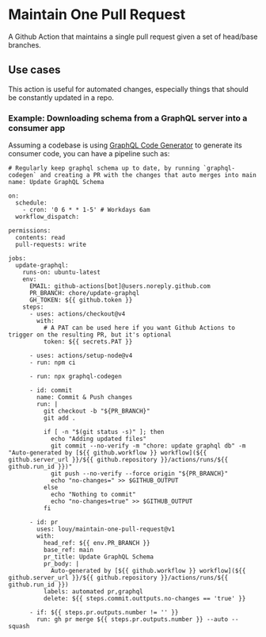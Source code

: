 # Maintain One Pull Request
A Github Action that maintains a single pull request given a set of head/base branches.

## Use cases
This action is useful for automated changes, especially things that should be constantly updated in a repo.


### Example: Downloading schema from a GraphQL server into a consumer app

Assuming a codebase is using [GraphQL Code Generator](https://the-guild.dev/graphql/codegen/docs/) to generate its consumer code, you can have a pipeline such as:

```
# Regularly keep graphql schema up to date, by running `graphql-codegen` and creating a PR with the changes that auto merges into main
name: Update GraphQL Schema

on:
  schedule:
    - cron: '0 6 * * 1-5' # Workdays 6am
  workflow_dispatch:

permissions:
  contents: read
  pull-requests: write

jobs:
  update-graphql:
    runs-on: ubuntu-latest
    env:
      EMAIL: github-actions[bot]@users.noreply.github.com
      PR_BRANCH: chore/update-graphql
      GH_TOKEN: ${{ github.token }}
    steps:
      - uses: actions/checkout@v4
        with:
          # A PAT can be used here if you want Github Actions to trigger on the resulting PR, but it's optional
          token: ${{ secrets.PAT }}

      - uses: actions/setup-node@v4
      - run: npm ci

      - run: npx graphql-codegen

      - id: commit
        name: Commit & Push changes
        run: |
          git checkout -b "${PR_BRANCH}"
          git add .

          if [ -n "$(git status -s)" ]; then
            echo "Adding updated files"
            git commit --no-verify -m "chore: update graphql db" -m "Auto-generated by [${{ github.workflow }} workflow](${{ github.server_url }}/${{ github.repository }}/actions/runs/${{ github.run_id }})"
            git push --no-verify --force origin "${PR_BRANCH}"
            echo "no-changes=" >> $GITHUB_OUTPUT
          else
            echo "Nothing to commit"
            echo "no-changes=true" >> $GITHUB_OUTPUT
          fi

      - id: pr
        uses: louy/maintain-one-pull-request@v1
        with:
          head_ref: ${{ env.PR_BRANCH }}
          base_ref: main
          pr_title: Update GraphQL Schema
          pr_body: |
            Auto-generated by [${{ github.workflow }} workflow](${{ github.server_url }}/${{ github.repository }}/actions/runs/${{ github.run_id }})
          labels: automated pr,graphql
          delete: ${{ steps.commit.outtputs.no-changes == 'true' }}
          
      - if: ${{ steps.pr.outputs.number != '' }}
        run: gh pr merge ${{ steps.pr.outputs.number }} --auto --squash
```